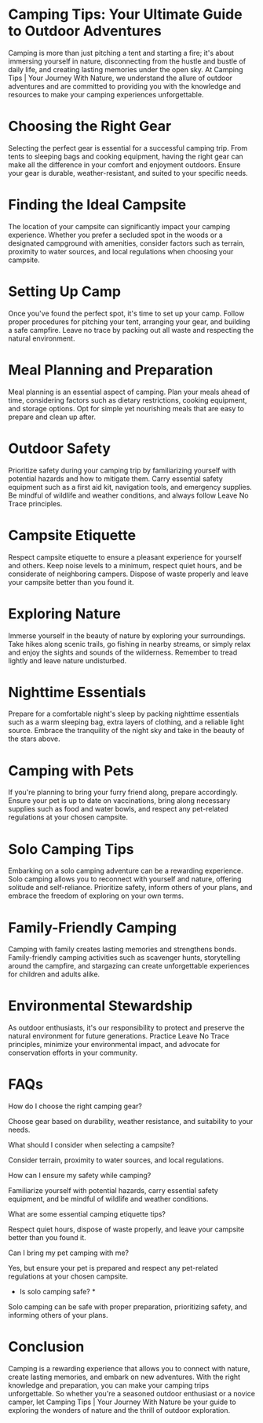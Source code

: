 # Camping Tips: Your Ultimate Guide to Outdoor Adventures

Camping is more than just pitching a tent and starting a fire; it's about immersing yourself in nature, disconnecting from the hustle and bustle of daily life, and creating lasting memories under the open sky. At Camping Tips | Your Journey With Nature, we understand the allure of outdoor adventures and are committed to providing you with the knowledge and resources to make your camping experiences unforgettable.

# Choosing the Right Gear

Selecting the perfect gear is essential for a successful camping trip. From tents to sleeping bags and cooking equipment, having the right gear can make all the difference in your comfort and enjoyment outdoors. Ensure your gear is durable, weather-resistant, and suited to your specific needs.

# Finding the Ideal Campsite

The location of your campsite can significantly impact your camping experience. Whether you prefer a secluded spot in the woods or a designated campground with amenities, consider factors such as terrain, proximity to water sources, and local regulations when choosing your campsite.

# Setting Up Camp

Once you've found the perfect spot, it's time to set up your camp. Follow proper procedures for pitching your tent, arranging your gear, and building a safe campfire. Leave no trace by packing out all waste and respecting the natural environment.

# Meal Planning and Preparation

Meal planning is an essential aspect of camping. Plan your meals ahead of time, considering factors such as dietary restrictions, cooking equipment, and storage options. Opt for simple yet nourishing meals that are easy to prepare and clean up after.

# Outdoor Safety

Prioritize safety during your camping trip by familiarizing yourself with potential hazards and how to mitigate them. Carry essential safety equipment such as a first aid kit, navigation tools, and emergency supplies. Be mindful of wildlife and weather conditions, and always follow Leave No Trace principles.

# Campsite Etiquette

Respect campsite etiquette to ensure a pleasant experience for yourself and others. Keep noise levels to a minimum, respect quiet hours, and be considerate of neighboring campers. Dispose of waste properly and leave your campsite better than you found it.

# Exploring Nature

Immerse yourself in the beauty of nature by exploring your surroundings. Take hikes along scenic trails, go fishing in nearby streams, or simply relax and enjoy the sights and sounds of the wilderness. Remember to tread lightly and leave nature undisturbed.

# Nighttime Essentials

Prepare for a comfortable night's sleep by packing nighttime essentials such as a warm sleeping bag, extra layers of clothing, and a reliable light source. Embrace the tranquility of the night sky and take in the beauty of the stars above.

# Camping with Pets

If you're planning to bring your furry friend along, prepare accordingly. Ensure your pet is up to date on vaccinations, bring along necessary supplies such as food and water bowls, and respect any pet-related regulations at your chosen campsite.

# Solo Camping Tips

Embarking on a solo camping adventure can be a rewarding experience. Solo camping allows you to reconnect with yourself and nature, offering solitude and self-reliance. Prioritize safety, inform others of your plans, and embrace the freedom of exploring on your own terms.

# Family-Friendly Camping

Camping with family creates lasting memories and strengthens bonds. Family-friendly camping activities such as scavenger hunts, storytelling around the campfire, and stargazing can create unforgettable experiences for children and adults alike.

# Environmental Stewardship

As outdoor enthusiasts, it's our responsibility to protect and preserve the natural environment for future generations. Practice Leave No Trace principles, minimize your environmental impact, and advocate for conservation efforts in your community.

# FAQs

How do I choose the right camping gear?

Choose gear based on durability, weather resistance, and suitability to your needs.

What should I consider when selecting a campsite?

Consider terrain, proximity to water sources, and local regulations.

How can I ensure my safety while camping?

Familiarize yourself with potential hazards, carry essential safety equipment, and be mindful of wildlife and weather conditions.

What are some essential camping etiquette tips?

Respect quiet hours, dispose of waste properly, and leave your campsite better than you found it.

Can I bring my pet camping with me?

Yes, but ensure your pet is prepared and respect any pet-related regulations at your chosen campsite.

* Is solo camping safe? *

Solo camping can be safe with proper preparation, prioritizing safety, and informing others of your plans.

# Conclusion

Camping is a rewarding experience that allows you to connect with nature, create lasting memories, and embark on new adventures. With the right knowledge and preparation, you can make your camping trips unforgettable. So whether you're a seasoned outdoor enthusiast or a novice camper, let Camping Tips | Your Journey With Nature be your guide to exploring the wonders of nature and the thrill of outdoor exploration.

